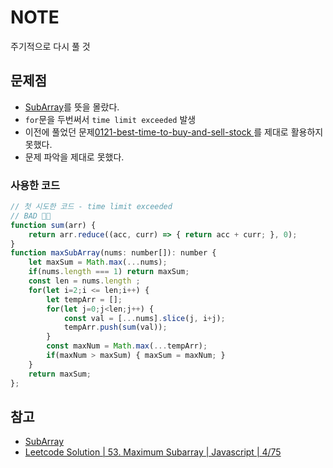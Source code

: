# NOTE
주기적으로 다시 풀 것

## 문제점
- [SubArray](https://www.geeksforgeeks.org/dsa/array-subarray-subsequence-and-subset/)를 뜻을 몰랐다.
- `for`문을 두번써서 `time limit exceeded` 발생
- 이전에 풀었던 문제[0121-best-time-to-buy-and-sell-stock
](https://github.com/sujeongy/LeetCodeHub/blob/main/0121-best-time-to-buy-and-sell-stock/NOTE.md)를 제대로 활용하지 못했다.
- 문제 파악을 제대로 못했다.

### 사용한 코드 
```js
// 첫 시도한 코드 - time limit exceeded
// BAD 👎🏼
function sum(arr) {
    return arr.reduce((acc, curr) => { return acc + curr; }, 0);
}
function maxSubArray(nums: number[]): number {
    let maxSum = Math.max(...nums);
    if(nums.length === 1) return maxSum;
    const len = nums.length ;
    for(let i=2;i <= len;i++) {
        let tempArr = [];
        for(let j=0;j<len;j++) {
            const val = [...nums].slice(j, i+j);
            tempArr.push(sum(val));
        }
        const maxNum = Math.max(...tempArr);
        if(maxNum > maxSum) { maxSum = maxNum; }
    }
    return maxSum;
};
```

## 참고
- [SubArray](https://www.geeksforgeeks.org/dsa/array-subarray-subsequence-and-subset/)
- [Leetcode Solution | 53. Maximum Subarray | Javascript | 4/75](https://www.youtube.com/watch?v=DF5azwm_LJc)

